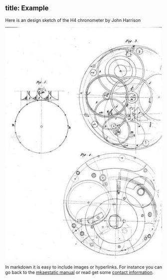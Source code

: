 
title: Example
---

Here is an design sketch of the H4 chronometer by John Harrison 

![](/static/Harrison_H4_clock_design.jpg)

In markdown it is easy to include images or hyperlinks. For instance you can go back to the [mkaestatic manual](/readme.html) or read get some [contact information](/contact.html).
